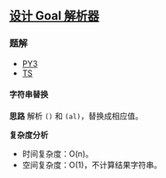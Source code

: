## [设计 Goal 解析器](https://leetcode-cn.com/problems/goal-parser-interpretation/)

### 题解
+ [PY3](../../py3/1792/1678.py)
+ [TS](../../ts/1792/1678.ts)

#### 字符串替换
**思路**
解析 `()` 和 `(al)`，替换成相应值。  

**复杂度分析**
+ 时间复杂度：O(n)。
+ 空间复杂度：O(1)，不计算结果字符串。